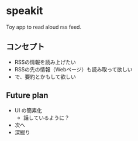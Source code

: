 # speakit
Toy app to read aloud rss feed.

## コンセプト
- RSSの情報を読み上げたい
- RSSの先の情報（Webページ）も読み取って欲しい
- で、要約とかもして欲しい

## Future plan
- UI の簡素化
  - 話しているように？
- 次へ
- 深掘り
